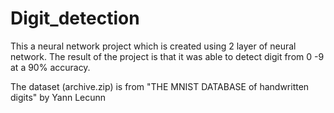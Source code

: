 # Digit_detection

This a neural network project which is created using 2 layer of neural network.
The result of the project is that it was able to detect digit from 0 -9 at a 90% accuracy.

The dataset (archive.zip) is from "THE MNIST DATABASE of handwritten digits" by Yann Lecunn

